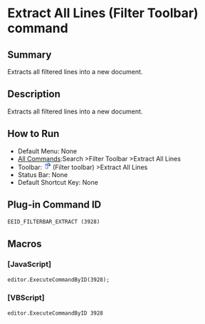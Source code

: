 # Extract All Lines (Filter Toolbar) command

## Summary

Extracts all filtered lines into a new document.

## Description

Extracts all filtered lines into a new document.

## How to Run

- Default Menu: None
- [All Commands](../tools/all_commands):Search
\>Filter Toolbar \>Extract All Lines
- Toolbar: ![](../../images/extract_all.png) (Filter toolbar) >Extract All Lines
- Status Bar: None
- Default Shortcut Key: None

## Plug-in Command ID

```
EEID_FILTERBAR_EXTRACT (3928)
```

## Macros

### \[JavaScript\]

```
editor.ExecuteCommandByID(3928);
```

### \[VBScript\]

```
editor.ExecuteCommandByID 3928
```
